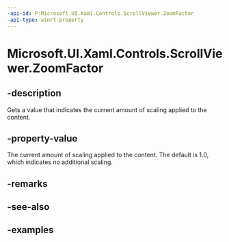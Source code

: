 ```yaml
---
-api-id: P:Microsoft.UI.Xaml.Controls.ScrollViewer.ZoomFactor
-api-type: winrt property
---
```


# Microsoft.UI.Xaml.Controls.ScrollViewer.ZoomFactor

<!--
public float ZoomFactor { get; }
-->


## -description

Gets a value that indicates the current amount of scaling applied to the content.

## -property-value

The current amount of scaling applied to the content. The default is 1.0, which indicates no additional scaling.

## -remarks

## -see-also

## -examples

